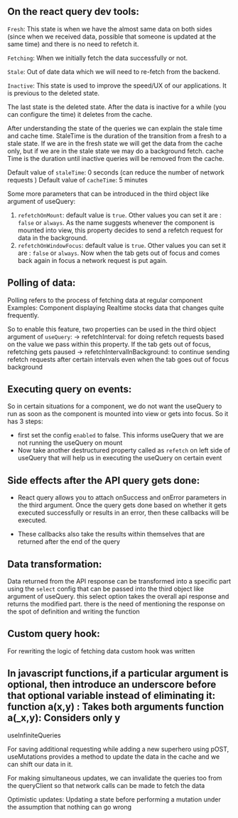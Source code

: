 ## On the react query dev tools:

`Fresh`: This state is when we have the almost same data on both sides (since when we received data, possible that someone is updated at the same time) and there is no need to refetch it.

`Fetching`: When we initially fetch the data successfully or not.

`Stale`: Out of date data which we will need to re-fetch from the backend.

`Inactive`: This state is used to improve the speed/UX of our applications. It is previous to the deleted state.

The last state is the deleted state. After the data is inactive for a while (you can configure the time) it deletes from the cache.

After understanding the state of the queries we can explain the stale time and cache time. StaleTime is the duration of the transition from a fresh to a stale state. If we are in the fresh state we will get the data from the cache only, but if we are in the stale state we may do a background fetch. cache Time is the duration until inactive queries will be removed from the cache.

Default value of `staleTime`: 0 seconds (can reduce the number of network requests )
Default value of `cacheTime`: 5 minutes

Some more parameters that can be introduced in the third object like argument of useQuery:

1. `refetchOnMount`: default value is `true`. Other values you can set it are : `false` or `always`. As the name suggests whenever the component is mounted into view, this property decides to send a refetch request for data in the background.
2. `refetchOnWindowFocus`: default value is `true`. Other values you can set it are : `false` or `always`. Now when the tab gets out of focus and comes back again in focus a network request is put again.

## Polling of data:

Polling refers to the process of fetching data at regular component
Examples: Component displaying Realtime stocks data that changes quite frequently.

So to enable this feature, two properties can be used in the third object argument of `useQuery`:
-> refetchInterval: for doing refetch requests based on the value we pass within this property. If the tab gets out of focus,
refetching gets paused
-> refetchIntervalInBackground: to continue sending refetch requests after certain intervals even when the tab goes out of focus background

## Executing query on events:

So in certain situations for a component, we do not want the useQuery to run as soon as the component is mounted into view or gets into focus.
So it has 3 steps:

- first set the config `enabled` to false. This informs useQuery that we are not running the useQuery on mount
- Now take another destructured property called as `refetch` on left side of useQuery that will help us in executing the useQuery on certain event


## Side effects after the API query gets done:
- React query allows you to attach onSuccess and onError parameters in the third argument. Once the query gets done based on whether it gets executed successfully or results in an error, then these callbacks will be executed.

- These callbacks also take the results within themselves that are returned after the end of the query

## Data transformation:
Data returned from the API response can be transformed into a specific part using the `select` config that can be passed into the third object like argument of useQuery. this select option takes the overall api response and returns the modified part. there is the need of mentioning the response on the spot of definition and writing the function

## Custom query hook:
For rewriting the logic of fetching data custom hook was written


In javascript functions,if a particular argument is optional, then introduce an underscore before that optional variable instead of eliminating it:
function a(x,y) : Takes both arguments
function a(_x,y): Considers only y
-

useInfiniteQueries

For saving additional requesting while adding a new superhero using pOST, useMutations provides a method to update the data in the cache and we can shift our data in it.

For making simultaneous updates, we can invalidate the queries too from the queryClient so that network calls can be made to fetch the data

Optimistic updates: Updating a state before performing a mutation under the assumption that nothing can go wrong